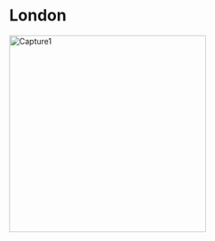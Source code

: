 # London
<img width="354" alt="Capture1" src="https://user-images.githubusercontent.com/61347571/115998416-12d54e00-a622-11eb-91e4-ed6b8f2613f4.PNG">


